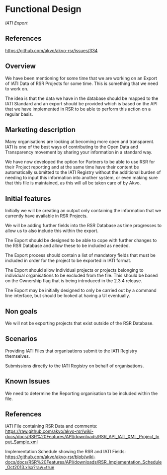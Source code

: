 # Functional Design
*IATI Export*

## References
https://github.com/akvo/akvo-rsr/issues/334

## Overview
We have been mentioning for some time that we are working on an Export of IATI Data of RSR Projects for some time. This is something that we need to work on.

The idea is that the data we have in the database should be mapped to the IATI Standard and an export should be provided which is based on the API that we have implemented in RSR to be able to perform this action on a regular basis.

## Marketing description
Many organisations are looking at becoming more open and transparent. IATI is one of the best ways of contributing to the Open Data and Transparency movement by sharing your information in a standard way.

We have now developed the option for Partners to be able to use RSR for their Project reporting and at the same time have their content be automatically submitted to the IATI Registry without the additional burden of needing to input this information into another system, or even making sure that this file is maintained, as this will all be taken care of by Akvo.

## Initial features
Initially we will be creating an output only containing the information that we currently have available in RSR Projects.

We will be adding further fields into the RSR Database as time progresses to allow us to also include this within the export.

The Export should be designed to be able to cope with further changes to the RSR Database and allow these to be included as needed.

The Export process should contain a list of mandatory fields that must be included in order for the project to be exported in IATI format.

The Export should allow Individual projects or projects belonging to individual organisations to be excluded from the file. This should be based on the Ownership flag that is being introduced in the 2.3.4 release.

The Export may be initially designed to only be carried out by a command line interface, but should be looked at having a UI eventually.

## Non goals
We will not be exporting projects that exist outside of the RSR Database.

## Scenarios
Providing IATI Files that organisations submit to the IATI Registry themselves.

Submissions directly to the IATI Registry on behalf of organisations.

## Known Issues
We need to determine the Reporting organisation to be included within the file.

## References

IATI File containing RSR Data and comments: https://raw.github.com/akvo/akvo-rsr/wiki-docs/docs/RSR%20Features/API/downloads/RSR_API_IATI_XML_Project_Input_Sample.xml

Implementation Schedule showing the RSR and IATI Fields: https://github.com/akvo/akvo-rsr/blob/wiki-docs/docs/RSR%20Features/API/downloads/RSR_Implementation_Schedule_Oct2013.xlsx?raw=true